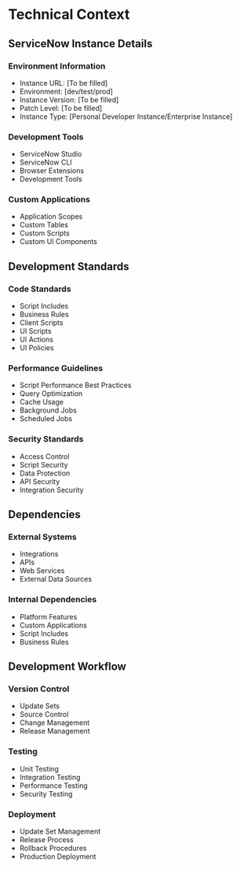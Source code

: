 # Technical Context

## ServiceNow Instance Details

### Environment Information
- Instance URL: [To be filled]
- Environment: [dev/test/prod]
- Instance Version: [To be filled]
- Patch Level: [To be filled]
- Instance Type: [Personal Developer Instance/Enterprise Instance]

### Development Tools
- ServiceNow Studio
- ServiceNow CLI
- Browser Extensions
- Development Tools

### Custom Applications
- Application Scopes
- Custom Tables
- Custom Scripts
- Custom UI Components

## Development Standards

### Code Standards
- Script Includes
- Business Rules
- Client Scripts
- UI Scripts
- UI Actions
- UI Policies

### Performance Guidelines
- Script Performance Best Practices
- Query Optimization
- Cache Usage
- Background Jobs
- Scheduled Jobs

### Security Standards
- Access Control
- Script Security
- Data Protection
- API Security
- Integration Security

## Dependencies

### External Systems
- Integrations
- APIs
- Web Services
- External Data Sources

### Internal Dependencies
- Platform Features
- Custom Applications
- Script Includes
- Business Rules

## Development Workflow

### Version Control
- Update Sets
- Source Control
- Change Management
- Release Management

### Testing
- Unit Testing
- Integration Testing
- Performance Testing
- Security Testing

### Deployment
- Update Set Management
- Release Process
- Rollback Procedures
- Production Deployment 